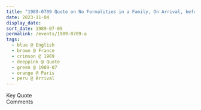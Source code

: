 ```yaml
---
title: "1989-0709 Quote on No Formalities in a Family, On Arrival, before Śhrī Āhlāda Dāyinī (Devī) Pūjā, Airport Charles des Gaulle, Paris, France"
date: 2023-11-04
display_date: 
sort_date: 1989-07-09
permalink: /events/1989-0709-a
tags:
  - blue @ English
  - brown @ France
  - crimson @ 1989
  - deeppink @ Quote
  - green @ 1989-07
  - orange @ Paris
  - peru @ Arrival
---
```


<wave-list>
  <list-title color="green" width="75">Key Quote</list-title>
  <list-item color="BlanchedAlmond"  width="200"></list-item>
  <list-item color="Lavender"></list-item>
  <list-item color="BlanchedAlmond"></list-item>
</wave-list>

<br>

<wave-list>
  <list-title color="green" width="75">Comments</list-title>
  <list-item color="BlanchedAlmond"  width="200"></list-item>
  <list-item color="Lavender"></list-item>
  <list-item color="BlanchedAlmond"></list-item>
</wave-list>